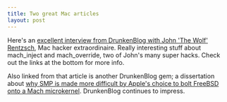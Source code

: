 ```yaml
--- 
title: Two great Mac articles
layout: post
---
```

Here's an [excellent interview from DrunkenBlog with John 'The Wolf' Rentzsch](http://www.drunkenblog.com/drunkenblog-archives/000513.html), Mac hacker extraordinaire. Really interesting stuff about mach_inject and mach_override, two of John's many super hacks. Check out the links at the bottom for more info.

Also linked from that article is another DrunkenBlog gem; a dissertation about [why SMP is made more difficult by Apple's choice to bolt FreeBSD onto a Mach microkernel](http://www.drunkenblog.com/drunkenblog-archives/000385.html). DrunkenBlog continues to impress.
